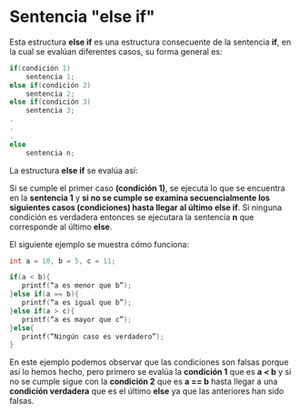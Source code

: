 # Sentencia "else if"
Esta estructura **else if** es una estructura consecuente de la sentencia **if**, en la cual se evalúan diferentes casos, su forma general es:

```c 
if(condición 1)
	sentencia 1;
else if(condición 2)
	sentencia 2;
else if(condición 3)
	sentencia 3;
.
.
.
else
	sentencia n;
```
La estructura **else if** se evalúa así: 

Si se cumple el primer caso **(condición 1)**, se ejecuta lo que se encuentra en la **sentencia 1** y **si no se cumple se examina secuencialmente los siguientes casos (condiciones) hasta llegar al último else if**. Si ninguna condición es verdadera entonces se ejecutara la sentencia **n** que corresponde al último **else**. 

El siguiente ejemplo se muestra cómo funciona:
 ```c
 int a = 10, b = 5, c = 11;
 
if(a < b){
	printf(“a es menor que b”);
}else if(a == b){
	printf(“a es igual que b”);
}else if(a > c){
	printf(“a es mayor que c”);
}else{
	printf(“Ningún caso es verdadero”);
}
```
En este ejemplo podemos observar que las condiciones son falsas porque así lo hemos hecho, pero primero se evalúa la **condición 1** que es **a < b** y si no se cumple sigue con la **condición 2** que es **a == b** hasta llegar a una **condición verdadera** que es el último **else** ya que las anteriores han sido falsas.
<!--stackedit_data:
eyJoaXN0b3J5IjpbLTE5NTQ4NTY2MDNdfQ==
-->